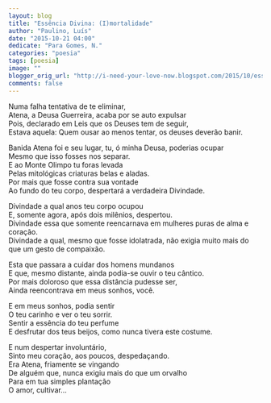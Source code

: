 ```yaml
---
layout: blog
title: "Essência Divina: (I)mortalidade"
author: "Paulino, Luís"
date: "2015-10-21 04:00"
dedicate: "Para Gomes, N."
categories: "poesia"
tags: [poesia]
image: ""
blogger_orig_url: "http://i-need-your-love-now.blogspot.com/2015/10/essencia-divina-imortalidade.html"
comments: false
---
```


Numa falha tentativa de te eliminar,\
Atena, a Deusa Guerreira, acaba por se auto expulsar\
Pois, declarado em Leis que os Deuses tem de seguir,\
Estava aquela: Quem ousar ao menos tentar, os deuses deverão banir.

Banida Atena foi e seu lugar, tu, ó minha Deusa, poderias ocupar\
Mesmo que isso fosses nos separar.\
E ao Monte Olimpo tu foras levada\
Pelas mitológicas criaturas belas e aladas.\
Por mais que fosse contra sua vontade\
Ao fundo do teu corpo, despertará a verdadeira Divindade.

Divindade a qual anos teu corpo ocupou\
E, somente agora, após dois milênios, despertou.\
Divindade essa que somente reencarnava em mulheres puras de alma e coração.\
Divindade a qual, mesmo que fosse idolatrada, não exigia muito mais do que um gesto de compaixão.

Esta que passara a cuidar dos homens mundanos\
E que, mesmo distante, ainda podia-se ouvir o teu cântico.\
Por mais doloroso que essa distância pudesse ser,\
Ainda reencontrava em meus sonhos, você.

E em meus sonhos, podia sentir\
O teu carinho e ver o teu sorrir.\
Sentir a essência do teu perfume\
E desfrutar dos teus beijos, como nunca tivera este costume.

E num despertar involuntário,\
Sinto meu coração, aos poucos, despedaçando.\
Era Atena, friamente se vingando\
De alguém que, nunca exigiu mais do que um orvalho\
Para em tua simples plantação\
O amor, cultivar...
